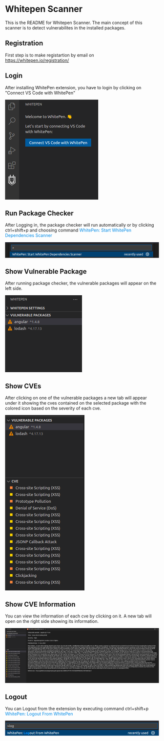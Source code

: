 # Whitepen Scanner

This is the README for Whitepen Scanner. The main concept of this scanner is to detect vulnerabilites in the installed packages.

## Registration

First step is to make registartion by email on https://whitepen.io/registration/

## Login

After installing WhitePen extension, you have to login by clicking on "Connect VS Code with WhitePen"

![Login](media/images/login.png)

## Run Package Checker

After Logging in, the package checker will run automatically or by clicking ctrl+shift+p and choosing command <span style="color: #008ae6"> WhitePen: Start WhitePen Dependencies Scanner</span>

![Login](media/images/dep_scan.png)

## Show Vulnerable Package

After running package checker, the vulnerable packages will appear on the left side.

![Login](media/images/vuln_packages.png)


## Show CVEs

After clicking on one of the vulnerable packages a new tab will appear under it showing the cves contained on the selected package with the colored icon based on the severity of each cve.

![Login](media/images/cve_info.png)


## Show CVE Information

You can view the information of each cve by clicking on it. A new tab will open on the right side showing its information.

![Login](media/images/cve_details.png)


## Logout

You can Logout from the extension by executing command ctrl+shift+p <span style="color: #008ae6"> WhitePen: Logout From WhitePen</span>

![Login](media/images/logout.png)